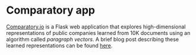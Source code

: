 # Comparatory app
[Comparatory.io](https://www.comparatory.io/) is a Flask web application that explores high-dimensional representations of public companies learned from 10K documents using an algorithm called _paragraph vectors_. A brief blog post describing these learned representations can be found [here](https://eightportions.com/2017-02-12-Company-vectors/).
